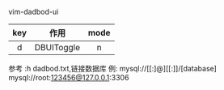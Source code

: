 vim-dadbod-ui

|    key    |        作用         | mode |
| :-------: | :-----------------: | :--: |
| <leader>d | <cmd>DBUIToggle<cr> |  n   |

参考 :h dadbod.txt,链接数据库
例:
mysql://[<user>[:<password>]@][<host>[:<port>]]/[database]
mysql://root:123456@127.0.0.1:3306
